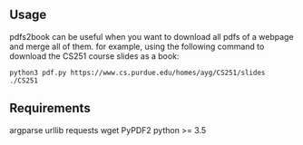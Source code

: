 ## Usage

pdfs2book can be useful when you want to download all pdfs of a webpage and merge all of them.
for example, using the following command to download the CS251 course slides as a book:

```
python3 pdf.py https://www.cs.purdue.edu/homes/ayg/CS251/slides ./CS251
```

## Requirements

argparse
urllib
requests
wget
PyPDF2
python >= 3.5
